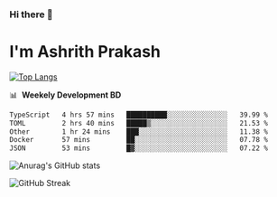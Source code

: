 ### Hi there 👋
# I'm Ashrith Prakash

[![Top Langs](https://github-readme-stats.vercel.app/api/top-langs/?username=xxcheckmatexx&count_private=true&include_all_commits=true&show_icons=true&line_height=20&title_color=FFFFFF&icon_color=FFFFFF&text_color=FFFFFF&bg_color=0D1117&langs_count=8)](https://github.com/anuraghazra/github-readme-stats)

📊 &nbsp;**Weekely Development BD**

<!--START_SECTION:waka-->

```txt
TypeScript   4 hrs 57 mins   ██████████░░░░░░░░░░░░░░░   39.99 %
TOML         2 hrs 40 mins   █████▒░░░░░░░░░░░░░░░░░░░   21.53 %
Other        1 hr 24 mins    ███░░░░░░░░░░░░░░░░░░░░░░   11.38 %
Docker       57 mins         ██░░░░░░░░░░░░░░░░░░░░░░░   07.78 %
JSON         53 mins         █▓░░░░░░░░░░░░░░░░░░░░░░░   07.22 %
```

<!--END_SECTION:waka-->

![Anurag's GitHub stats](https://github-readme-stats.vercel.app/api?username=xxcheckmatexx&count_private=true&show_icons=true&theme=merko)  

![GitHub Streak](http://github-readme-streak-stats.herokuapp.com?user=xxcheckmatexx&theme=merko&hide_border=true&date_format=M%20j%5B%2C%20Y%5D&fire=DD0E0B)
<br/>
